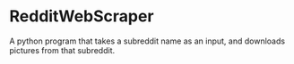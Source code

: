 # RedditWebScraper
A python program that takes a subreddit name as an input, and downloads pictures from that subreddit.
